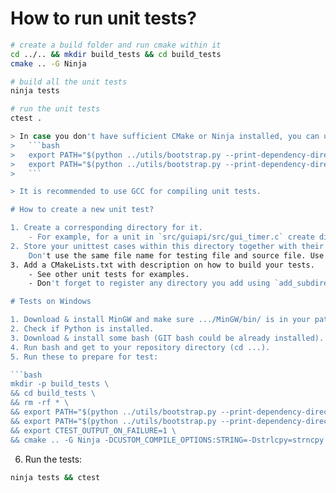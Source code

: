 # How to run unit tests?

```bash
# create a build folder and run cmake within it
cd ../.. && mkdir build_tests && cd build_tests
cmake .. -G Ninja

# build all the unit tests
ninja tests

# run the unit tests
ctest .

> In case you don't have sufficient CMake or Ninja installed, you can use the ones downloaded by build.py/bootstrap.py:
>   ```bash
>   export PATH="$(python ../utils/bootstrap.py --print-dependency-directory cmake)/bin:$PATH"
>   export PATH="$(python ../utils/bootstrap.py --print-dependency-directory ninja):$PATH"
>   ```

> It is recommended to use GCC for compiling unit tests.

# How to create a new unit test?

1. Create a corresponding directory for it.
    - For example, for a unit in `src/guiapi/src/gui_timer.c` create directory `tests/unit/guiapi/gui_timer`.
2. Store your unittest cases within this directory together with their dependencies.
    Don't use the same file name for testing file and source file. Use '.cpp' extension.
3. Add a CMakeLists.txt with description on how to build your tests.
    - See other unit tests for examples.
    - Don't forget to register any directory you add using `add_subdirectory` in CMakeLists.txt in the same directory.

# Tests on Windows

1. Download & install MinGW and make sure .../MinGW/bin/ is in your path.
2. Check if Python is installed.
3. Download & install some bash (GIT bash could be already installed).
4. Run bash and get to your repository directory (cd ...).
5. Run these to prepare for test:

```bash
mkdir -p build_tests \
&& cd build_tests \
&& rm -rf * \
&& export PATH="$(python ../utils/bootstrap.py --print-dependency-directory cmake)/bin:$PATH" \
&& export PATH="$(python ../utils/bootstrap.py --print-dependency-directory ninja):$PATH" \
&& export CTEST_OUTPUT_ON_FAILURE=1 \
&& cmake .. -G Ninja -DCUSTOM_COMPILE_OPTIONS:STRING=-Dstrlcpy=strncpy
```

6. Run the tests:

```bash
ninja tests && ctest
```
